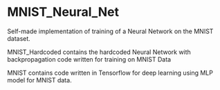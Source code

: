 # MNIST_Neural_Net

Self-made implementation of training of a Neural Network on the MNIST dataset.

MNIST_Hardcoded contains the hardcoded Neural Network with backpropagation code written for training on MNIST Data

MNIST contains code written in Tensorflow for deep learning using MLP model for MNIST data.
